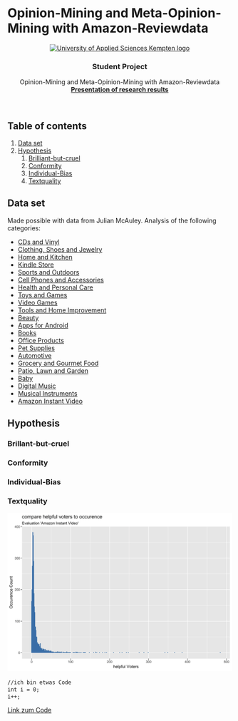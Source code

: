 # Opinion-Mining and Meta-Opinion-Mining with Amazon-Reviewdata

<p align="center">
  <a href="https://hs-kempten.de/">
    <img src="https://www.hs-kempten.de/fileadmin/fh-kempten/HK/Logo_Studierende/logo-hs-kempten-rgb-screen.jpg" alt="University of Applied Sciences Kempten logo" width=488.5 height=264>
  </a>

  <h3 align="center">Student Project</h3>

  <p align="center">
    Opinion-Mining and Meta-Opinion-Mining with Amazon-Reviewdata
    <br>
    <a href="https://vbartelshske.github.io/)"><strong>Presentation of research results</strong></a>
</p>

<br>


##  Table of contents

1. [Data set](#data-set)
2. [Hypothesis](#brillant-but-cruel)
    1.  [Brilliant-but-cruel](#hypothesis)
    2.  [Conformity](#conformity)
    3.  [Individual-Bias](#individual-bias)
    4.  [Textquality](#textquality)



## Data set

Made possible with data from Julian McAuley. Analysis of the following categories:

*   [CDs and Vinyl](./results/images/cds-vinyl)
*   [Clothing, Shoes and Jewelry](./results/images/clothing-shoes-jewelry)
*   [Home and Kitchen](./results/images/home-kitchen)
*   [Kindle Store](./results/images/)
*   [Sports and Outdoors](./results/images/kindle_store)
*   [Cell Phones and Accessories](./results/images/cell_phones-accessories)
*   [Health and Personal Care](./results/images/health-personal_care)
*   [Toys and Games](./results/images/toys-games)
*   [Video Games](./results/images/video_games)
*   [Tools and Home Improvement](./results/images/tools-home_improvement)
*   [Beauty](./results/images/beauty)
*   [Apps for Android](./results/images/apps_for_android)
*   [Books](./results/images/books)
*   [Office Products](./results/images/office_products)
*   [Pet Supplies](./results/images/pet_supplies)
*   [Automotive](./results/images/automotive)
*   [Grocery and Gourmet Food](./results/images/grocery-gourmet_food)
*   [Patio, Lawn and Garden](./results/images/patio-lawn-garden)
*   [Baby](./results/images/baby)
*   [Digital Music](./results/images/digital_music)
*   [Musical Instruments](./results/images/musical_instruments)
*   [Amazon Instant Video](./results/images/amazon_instant_video)


## Hypothesis

### Brillant-but-cruel

### Conformity

### Individual-Bias

### Textquality


![](/Bilder/a_comparehelpfulVotersToOccurence_AmazonInstantVideo.gif "Optionaler Titel")

    //ich bin etwas Code
    int i = 0;
    i++;
    
    
 [Link zum Code](./src/file.js)
